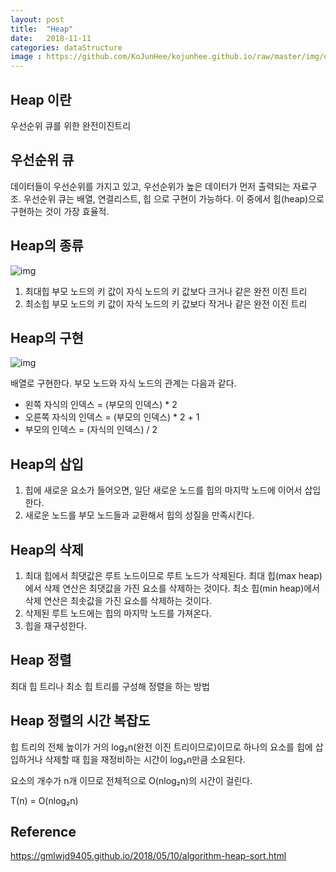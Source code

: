 ```yaml
---
layout: post
title:  "Heap"
date:   2018-11-11
categories: dataStructure
image : https://github.com/KoJunHee/kojunhee.github.io/raw/master/img/dataStructureImg.png
---
```


## Heap 이란

우선순위 큐를 위한 완전이진트리

## 우선순위 큐

데이터들이 우선순위를 가지고 있고, 우선순위가 높은 데이터가 먼저 출력되는 자료구조.
우선순위 큐는 배열, 연결리스트, 힙 으로 구현이 가능하다. 이 중에서 힙(heap)으로 구현하는 것이 가장 효율적.

## Heap의 종류

![img](https://github.com/KoJunHee/kojunhee.github.io/raw/master/img/heap01.png)

1. 최대힙
   부모 노드의 키 값이 자식 노드의 키 값보다 크거나 같은 완전 이진 트리
2. 최소힙
   부모 노드의 키 값이 자식 노드의 키 값보다 작거나 같은 완전 이진 트리

## Heap의 구현

![img](https://github.com/KoJunHee/kojunhee.github.io/raw/master/img/heap02.png)

배열로 구현한다.
부모 노드와 자식 노드의 관계는 다음과 같다.
- 왼쪽 자식의 인덱스 = (부모의 인덱스) * 2
- 오른쪽 자식의 인덱스 = (부모의 인덱스) * 2 + 1
- 부모의 인덱스 = (자식의 인덱스) / 2

## Heap의 삽입

1. 힙에 새로운 요소가 들어오면, 일단 새로운 노드를 힙의 마지막 노드에 이어서 삽입한다.
2. 새로운 노드를 부모 노드들과 교환해서 힙의 성질을 만족시킨다.

## Heap의 삭제

1. 최대 힙에서 최댓값은 루트 노드이므로 루트 노드가 삭제된다. 
   최대 힙(max heap)에서 삭제 연산은 최댓값을 가진 요소를 삭제하는 것이다.
   최소 힙(min heap)에서 삭제 연산은 최솟값을 가진 요소를 삭제하는 것이다.
2. 삭제된 루트 노드에는 힙의 마지막 노드를 가져온다.
3. 힙을 재구성한다.

## Heap 정렬

최대 힙 트리나 최소 힙 트리를 구성해 정렬을 하는 방법

## Heap 정렬의 시간 복잡도

힙 트리의 전체 높이가 거의 log₂n(완전 이진 트리이므로)이므로 하나의 요소를 힙에 삽입하거나 삭제할 때 힙을 재정비하는 시간이 log₂n만큼 소요된다.

요소의 개수가 n개 이므로 전체적으로 O(nlog₂n)의 시간이 걸린다.

T(n) = O(nlog₂n)

## Reference

https://gmlwjd9405.github.io/2018/05/10/algorithm-heap-sort.html



